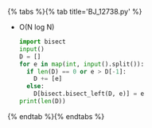 {% tabs %}{% tab title='BJ_12738.py' %}

* O(N log N)

  ```py
  import bisect
  input()
  D = []
  for e in map(int, input().split()):
    if len(D) == 0 or e > D[-1]:
      D += [e]
    else:
      D[bisect.bisect_left(D, e)] = e
  print(len(D))
  ```

{% endtab %}{% endtabs %}
